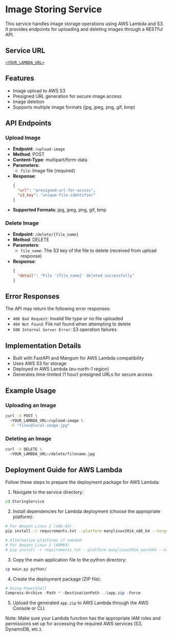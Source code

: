 # Image Storing Service

This service handles image storage operations using AWS Lambda and S3. It provides endpoints for uploading and deleting images through a RESTful API.

## Service URL
[`<YOUR_LAMBDA_URL>`](https://your-function-url.lambda-url.region.on.aws/)

## Features
- Image upload to AWS S3
- Presigned URL generation for secure image access
- Image deletion
- Supports multiple image formats (jpg, jpeg, png, gif, bmp)

## API Endpoints

### Upload Image
- **Endpoint**: `/upload-image`
- **Method**: POST
- **Content-Type**: multipart/form-data
- **Parameters**:
  - `file`: Image file (required)
- **Response**:
  ```json
  {
    "url": "presigned-url-for-access",
    "s3_key": "unique-file-identifier"
  }
  ```
- **Supported Formats**: jpg, jpeg, png, gif, bmp

### Delete Image
- **Endpoint**: `/delete/{file_name}`
- **Method**: DELETE
- **Parameters**:
  - `file_name`: The S3 key of the file to delete (received from upload response)
- **Response**:
  ```json
  {
    "detail": "File '{file_name}' deleted successfully"
  }
  ```

## Error Responses
The API may return the following error responses:

- `400 Bad Request`: Invalid file type or no file uploaded
- `404 Not Found`: File not found when attempting to delete
- `500 Internal Server Error`: S3 operation failures

## Implementation Details
- Built with FastAPI and Mangum for AWS Lambda compatibility
- Uses AWS S3 for storage
- Deployed in AWS Lambda (eu-north-1 region)
- Generates time-limited (1 hour) presigned URLs for secure access

## Example Usage

### Uploading an Image
```bash
curl -X POST \
  <YOUR_LAMBDA_URL>/upload-image \
  -F "file=@local-image.jpg"
```

### Deleting an Image
```bash
curl -X DELETE \
  <YOUR_LAMBDA_URL>/delete/filename.jpg
```

## Deployment Guide for AWS Lambda

Follow these steps to prepare the deployment package for AWS Lambda:

1. Navigate to the service directory:
```bash
cd StoringService
```

2. Install dependencies for Lambda deployment (choose the appropriate platform):
```bash
# For Amazon Linux 2 (x86_64)
pip install -r requirements.txt --platform manylinux2014_x86_64 --target ./python --only-binary=:all:

# Alternative platforms if needed:
# For Amazon Linux 2 (ARM64)
# pip install -r requirements.txt --platform manylinux2014_aarch64 --target ./python --only-binary=:all:
```

3. Copy the main application file to the python directory:
```bash
cp main.py python/
```

4. Create the deployment package (ZIP file):
```powershell
# Using PowerShell
Compress-Archive -Path * -DestinationPath ..\app.zip -Force
```

5. Upload the generated `app.zip` to AWS Lambda through the AWS Console or CLI.

Note: Make sure your Lambda function has the appropriate IAM roles and permissions set up for accessing the required AWS services (S3, DynamoDB, etc.).
